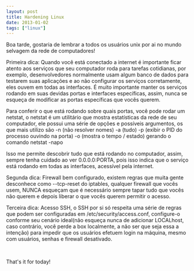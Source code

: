 ```yaml
---
layout: post
title: Hardening Linux
date: 2013-01-02
tags: ["linux"]
---
```


Boa tarde, gostaria de lembrar a todos os usuários unix por ai no mundo selvagem da rede de computadores!

Primeira dica: Quando você está conectado a internet é importante ficar atento aos serviços que seu computador roda para tarefas cotidianas, por exemplo, desenvolvedores normalmente usam algum banco de dados para testarem suas aplicações e ao não configurar os serviços corretamente, eles ouvem em todas as interfaces. É muito importante manter os serviços rodando em suas devidas portas e interfaces específicas, assim, nunca se esqueça de modificar as portas específicas que vocês querem.

Para conferir o que está rodando sobre quais portas, você pode rodar um netstat, o netstat é um utilitário que mostra estatísticas da rede de seu computador, ele possui uma série de opções e possíveis argumentos, os que mais utilizo são -n (não resolver nomes) -a (tudo) -p (exibir o PID do processo ouvindo na porta) -o (mostra o tempo / estado) gerando o comando netstat -napo

Isso me permite descobrir tudo que está rodando no computador, assim, sempre tenha cuidado ao ver 0.0.0.0:PORTA, pois isso indica que o serviço está rodando em todas as interfaces, acessível pela internet.

Segunda dica: Firewall bem configurado, existem regras que muita gente desconhece como --tcp-reset do iptables, qualquer firewall que vocês usem, NUNCA esqueçam que é necessário sempre tapar tudo que vocês não querem e depois liberar o que vocês querem permitir o acesso.

Terceira dica: Acesso SSH, o SSH por si só respeita uma série de regras que podem ser configuradas em /etc/security/access.conf, configure-o conforme seu cenário ideal(não esqueça nunca de adicionar LOCALhost, caso contrário, você perde a box localmente, a não ser que seja essa a intenção) para impedir que os usuários efetuem login na máquina, mesmo com usuários, senhas e firewall desativado.

&nbsp;

That's it for today!

&nbsp;